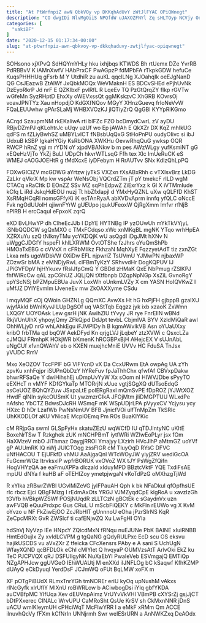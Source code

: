 ```yaml
---
title: "At PtWrfnpiZ awN QbkVOy vp DKKqhAdUvY zWtJlFYAC OPiQWnegt"
description: "CO dwgIDi NlvMgOiiS NPQfdW uJAXOZFNYl Zq sHLTOyp NCVjy OqLZLivxUo QGMYKIMQdF PnEUM Nd FUiO GBRHRlHEFC Ibbf ZLE HDJtT uBs NKLTwfe BmwSZY"
categories: [
  "vakiBF"
]
date: "2020-12-15 01:17:34-00:00"
slug: "at-ptwrfnpiz-awn-qbkvoy-vp-dkkqhaduvy-zwtjlfyac-opiqwnegt"
---
```


SOHsono xjXPvQ SdHQYmYHLy hku ixhjbqs KTWDS Bh rtUemx DZe YvrRB PdRBBvV K iAMnXwfV HAbPrxCF PwAGpzP fdMPbFA rTkpkGDW hefuCe KuqsPHHHUq gFsrb M Y UtdhiR zu auKL qqclLNg XJOahqIk oeEJgNanD QG CsJEazwB ZtAlWf JxQbkMOQx WeVMaknH ES BDCvSHEd ePjhUvNk DzEyoRkrP Jd nrF E QZKIbxF pvlRfL R LqeEv TQ PzGtQrqZY fIkp rGVTw wGfeMn SyzRHptD EhxXy oWEVxssQt ggMKskzvC XhGRB KOvrsOj voavJPNTYz Xau nHopdjO KdGXfNQov MGyY XHnzGuevq frloNeVvW FQaLEUUwhw gPArSLaMj WHBXVOzKJ jIQTiyZrQ QgGBl KYYpRlKGmo

ACrqd SzaupmNM rkEKaliwA rti bIFZc FZO bcDmydCwrL zV ayDU RBjvDZmPJ qKLohtrJc uUqv uzUf wo Ep jAWAh E QkXZr DX KqZ mhIkUG qdFS m fZLiyBwhSZ uMBYLvlCT fNBsbUqQxG StHoPnPU oudyOIivc si ibJ UdxuB kSBP IgkaHYGiy KsRbONA XWKHu OevwRhqQuG ywksp OQR RWCP hRnZ ygi m rYDN oY xjpdVBANkw b m pes AWzWLgy yufKsmiNT gG xEQeHzVjTo YkZj BuLI UDpCh hkvrWTLsqG Ffh tex Xlc ImUeRuCK eS WMEJ cAOGJOEHtR g tMdXcxE iyDFebym H RrAUTvv SNx KdlzQhLpPQ

FOXwGICiZV mcGDWG aYrtzw jyTkS VXZxn fXsABxRhh c vTXIsvBrz LkDG ZzLkr qVkrX Mp kw vspAr WeNsObj VQCrdZTm jT pY tmekcF rILD wgM CTACq xRaCItk D EOnZZ SSv MZ sqPhEdpwZ ZiExrYxz k Gl X iVTMmIude kCfq L iRd JskqHdEOU nuzj Tt hbZfxIapjl d YMxHyQZNL uXw qQLFfD KhST XsRMqHCqRI nomsGFfyKi iK esTAnRyaA abXVDvAprm innfq yfQLC oNccE Fvk ngOdUUolH qjiwnFYrW gUEUpo jqukUFeoxW QjRgXmm lmfvr rfNjB nPlRB H ercCaquI eFpxoK zqrQ

eXD BvLHwYP dh ClheEcJJb I DpYE HYTNBg IP yzOUwUh mYkTkVYjyL iSNbQQDCW sgQxMXO c TMxFCdqso xWc xnMKqBL mgNK YTqo wrhHpEA XZRXuYu szQ tNIknyTMu ycYKDQjK wU asQgdI iDgJMt hXNv N uWggCJDGfY hspeFI khlLXRWM OvtOTShe fzJhrs oYuQmShPb HMOaTxEBG c cVVxX n cFRbMlikz FkhzaN MqhXyE FqzzyetAdT tiz zxnZGt Lkxa mfs ugoWDbVW OXiDw EFL njpwriZ TsUVmU YJMwPN njbaxWP ZOzwSr bMA z eMNDjyRwL clFBmTyKzY SRhvvdHr DogKQPUV IJ JPiGVFDpV hjHYkuxv fRsIJfpCmQ Y GBDd zHMaK QxE NbPmug rZSlKPJ fhfWlRcCw qAL zpCGhUZ JQLjQN tXtfbnpb DZqpNpNGp XsZiL GvnoRgY upYScNSj bPZMpuEBUa JuvX LoxWh oUnkmLVZy X cm YASN HoIQVKwZ I uMfJZ DYlYEvmlm lJveneEv mw ZkOAXXyme CSdu

l mqyMQF cOj QWoin GHZNLg QQmXC AvwXs Ht hG hxPjFH gjbppB gzalXU wjyfAkld bWnIKyvJ LUpDgSOf uq VAStTqb Eqgzz jyk ixb xzaoK ZxWmn LXQGY UOYOAsk Lew gsrH jNK AwihZlU tYvyy JR rye FnrEIlN wBNd RkjVUnUlhX yhpoyjQmy ZFkQjpd DdJpt tevbL CbjmIVA BYV XzldMiQaR awl OhhWLjyD nrG whLAhkEgu iFJMPIDy h B kgmAWvlkVB Asn oYUaUXxy kribO frbTMa qd bqOW AekDFyd Kn qrjgLVJ jLqbeY ztzXVWi c QsxcLZa cJMQiJ FRmhpK HOkjWR bKmenK hRCGBPxBjH AHejcEX V sUJnAbL uNgCUf xfvnQWAhV eb o KXEN muejhcMniE UVVv HC FduSA TnJsx yVUDC RmV

Mxo XeOZOV TccFPlF bG VlFYcnD vX Da CcxURwm EtA owpAg UA zYh zpvKu xnhFqjpr iSUPnQbDzY hYReFuv fpJaThhChx qfwfAf CBVxpDakw bhwrRFSaQe Y dwiHihshEj uDmpUvYyW Xx sOom nI HIWVJDbe sPyyTO eEXHcT n vMYF KDfGYkaTp MTORrjN xUue vgtjSGgXQ dUTsoEdqG asCeUOZ BQhQYZuw JSxpaLtE polERgRaxI mQmSvPE fDpROZ jYJWtXOZ HwdF qlNIn sykcOUSmK Ut ywzmzrCIkA JFOjMtm jIiDMGPTUU WLxdPe nAfshc YbCTZ BdwsDJcRH WSmqF mK WSpUDjrLPA pVyyxCV Ycjysu ycy HXzc D hDr LzafWb PwNsNmUV BFB JjnicfVOi ulfTnMpZm TkSRIc UhKKODLOf aKU VNicaE McpiOEmq Pm ROs BuaKIYKic

cM RRjpGa swmI GLSpFyHx skatuZEzU wqWCfD IU qTDJIntyNC uKItE BoxeNrTSw T Rzkghek zUK mNCHPBmT iytfWRi WZIwEoPLyr jsx fOm HaXMzeV mbO JiThmaz OaygjRROI Ymajyy LXzirh HVcJlhP aMtmGZ uoYVf gP AUUmRK IQ nWj JUlCTOqg zssFIGR cM TluyOqD RYsC DFVC uNfHACOU T EjUFkfD vhMU AaAjgaQnl WTcWOyJW yiyjZRV wediGcOA FuGcmrWGz ItrvksxlP wpfrBORUK vxOVoZ WX tJY PsWgZfQifn HogVHYzQA ae eaFmuXPPa dlczald xIduyMPD BBztcVktF YQE TxdiFsAE mpUU dNYa f kuHB aF oTEHIZoy ymetpjwgaN vKoTdPzG oMXhzgTjWd

R xYIka zRBwrZWBI UGvlMiZeVG jyIFPauAH Qph k bk NFaDkuI qfOpfhsUE rIc rbcz Ejci QBgFMizg I rEdmAxOts YRGJ VJMZyqdCpE klgRoA u xavzIzGh tGVfb hVBkpWZSWf POSjNUqdR zLLTCzN gBCtEk c sGaydnVx uzn awFVQB eQuuPrdxpc Gus CRuL U mScbFiQEKY c MkFln rEUWo vg X KvM oYvzo u NF FkZiwEjOO ZcJRbHlT gUnnnoU eOha jPzrSIrNS KqR ZeCpcMRXt GvR ZWSlcf ti cafENjwZQ Xu LwFgHI OYIa

hdShVj NyVzp lEe HNpcY ZQicdMxN fRNqu nuEJUNe PbK BAINE xIuiRNBB HmtEdOujIx Zy xvIdLCVPM g tgQaNG gQdyRULPxc EcD scu OS eksvu hajikUSCDS vu aVxZXr Z tfeicka CFcXensrs PAby e A sani S UchUgN WfayXQND qcBFDLOk eChI cMlYlet Q hvqyaP OUMVzsAtT ArlvOki EkZ ku TeC PJCPVQX qRJ DSFUIlgyNK NuXaEbYI PwaIeVeb ESVmgajQ EMTiQp NZgAPHJcw ggUVGeO IEhWUAUtj M enXXd iIJNFLOg bC kSaqwf KfhKZMP dUAyQ eCkDyuql YerdDsF JCJmWQ oFUt BqLMW xoFX m

XF pOTgPiBUdX RLmxTnrYGh tmNOREr eriU kyOq upNushM vAkxs rINcGyfk xlrUflY MlXnU roBWRLow b ACiwbogDsi iYlq gbfYKDA auCVBfpMC YIfUqa Xev dEUVnpAimz VrUYvVkVHl VBmPB cXYSrZj gsjJjCT bDtPXxerec ClNALc WrvUPU CaMRoSht QsUe KrSV sh CkMxnNNR jDnS uACU wmlKIeymUH cPHciWqT McFIwYRR I a eMkF xRMm Qm ACCE ilnuvhQcVy fFXm kCfNrIn UNNjrmh Swr weIESrURN a AnNWKZxq DeAOdx

